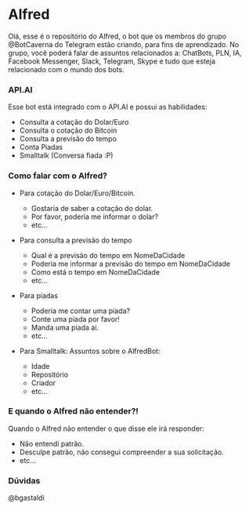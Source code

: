 # Alfred

Olá, esse é o repositório do Alfred, o bot que os membros do grupo @BotCaverna do Telegram estão criando, para fins de aprendizado. No grupo, você poderá falar de assuntos relacionados a: ChatBots, PLN, IA, Facebook Messenger, Slack, Telegram, Skype e tudo que esteja relacionado com o mundo dos bots. 

### API.AI
Esse bot está integrado com o API.AI e possui as habilidades:
- Consulta a cotação do Dolar/Euro
- Consulta o cotação do Bitcoin
- Consulta a previsão do tempo
- Conta Piadas
- Smalltalk (Conversa fiada :P)

### Como falar com o Alfred?
- Para cotação do Dolar/Euro/Bitcoin.
  * Gostaria de saber a cotação do dolar.
  * Por favor, poderia me informar o dolar?
  * etc...

- Para consulta a previsão do tempo
  * Qual é a previsão do tempo em NomeDaCidade
  * Poderia me informar a previsão do tempo em NomeDaCidade
  * Como está o tempo em NomeDaCidade
  * etc...
  
- Para piadas
  * Poderia me contar uma piada?
  * Conte uma piada por favor!
  * Manda uma piada ai.
  * etc...
  
- Para Smalltalk: Assuntos sobre o AlfredBot:
  * Idade
  * Repositório
  * Criador
  * etc...
  
### E quando o Alfred não entender?!

Quando o Alfred não entender o que disse ele irá responder:
- Não entendi patrão.
- Desculpe patrão, não consegui compreender a sua solicitação.
- etc...

### Dúvidas
@bgastaldi

